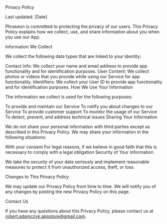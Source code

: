 Privacy Policy

Last updated: [Date]

Phraseon is committed to protecting the privacy of our users. This Privacy Policy explains how we collect, use, and share information about you when you use our App.

Information We Collect

We collect the following data types that are linked to your identity:

Contact Info: We collect your name and email address to provide app functionality and for identification purposes.
User Content: We collect photos or videos that you provide while using our Service for app functionality.
Identifiers: We collect your User ID to provide app functionality and for identification purposes.
How We Use Your Information

The information we collect is used for the following purposes:

To provide and maintain our Service
To notify you about changes to our Service
To provide customer support
To monitor the usage of our Service
To detect, prevent, and address technical issues
Sharing Your Information

We do not share your personal information with third parties except as described in this Privacy Policy. We may share your information in the following situations:

With your consent
For legal reasons, if we believe in good faith that this is necessary to comply with a legal obligation
Security of Your Information

We take the security of your data seriously and implement reasonable measures to protect it from unauthorized access, theft, or loss.

Changes to This Privacy Policy

We may update our Privacy Policy from time to time. We will notify you of any changes by posting the new Privacy Policy on this page.

Contact Us

If you have any questions about this Privacy Policy, please contact us at robert.adamczyk.appstore@gmail.com.
